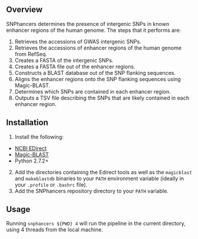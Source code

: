 ## Overview

SNPhancers determines the presence of intergenic SNPs in known enhancer regions of the human genome.
The steps that it performs are:

1. Retrieves the accessions of GWAS intergenic SNPs.
2. Retrieves the accessions of enhancer regions of the human genome from RefSeq.
3. Creates a FASTA of the intergenic SNPs.
4. Creates a FASTA file out of the enhancer regions.
5. Constructs a BLAST database out of the SNP flanking sequences.
6. Aligns the enhancer regions onto the SNP flanking sequences using Magic-BLAST.
7. Determines which SNPs are contained in each enhancer region.
8. Outputs a TSV file describing the SNPs that are likely contained in each enhancer region.

## Installation

1. Install the following:
* [NCBI EDirect](http://bioinformatics.cvr.ac.uk/blog/ncbi-entrez-direct-unix-e-utilities/)
* [Magic-BLAST](https://ncbiinsights.ncbi.nlm.nih.gov/tag/magic-blast/)
* Python 2.7.2+
2. Add the directories containing the Edirect tools as well as the `magicblast` and `makeblastdb` binaries to your `PATH` environment variable (ideally in your `.profile` or `.bashrc` file).
3. Add the SNPhancers repository directory to your `PATH` variable.

## Usage
Running `snphancers ${PWD} 4` will run the pipeline in the current directory, using 4 threads from the local machine.
